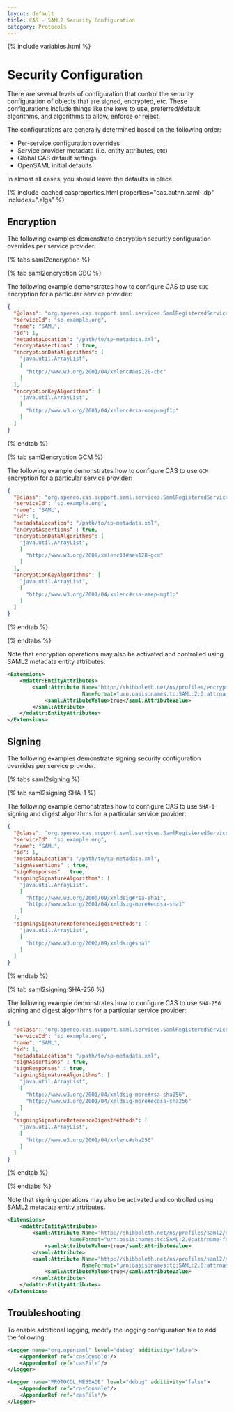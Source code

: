 ```yaml
---
layout: default
title: CAS - SAML2 Security Configuration
category: Protocols
---
```

{% include variables.html %}


# Security Configuration

There are several levels of configuration that control the security configuration
of objects that are signed, encrypted, etc. These configurations include things
like the keys to use, preferred/default algorithms, and algorithms to allow, enforce or reject.

The configurations are generally determined based on the following order:

- Per-service configuration overrides
- Service provider metadata (i.e. entity attributes, etc)
- Global CAS default settings
- OpenSAML initial defaults

In almost all cases, you should leave the defaults in place.

{% include_cached casproperties.html properties="cas.authn.saml-idp" includes=".algs" %}

## Encryption

The following examples demonstrate encryption security configuration overrides per service provider.

{% tabs saml2encryption %}
             
{% tab saml2encryption CBC %}

The following example demonstrates how to configure CAS to use `CBC` encryption for a particular service provider:

```json
{
  "@class": "org.apereo.cas.support.saml.services.SamlRegisteredService",
  "serviceId": "sp.example.org",
  "name": "SAML",
  "id": 1,
  "metadataLocation": "/path/to/sp-metadata.xml",
  "encryptAssertions" : true,
  "encryptionDataAlgorithms": [
    "java.util.ArrayList",
    [
      "http://www.w3.org/2001/04/xmlenc#aes128-cbc"
    ]
  ],
  "encryptionKeyAlgorithms": [
    "java.util.ArrayList",
    [
      "http://www.w3.org/2001/04/xmlenc#rsa-oaep-mgf1p"
    ]
  ]
}
```

{% endtab %}

{% tab saml2encryption GCM %}

The following example demonstrates how to configure CAS to use `GCM` encryption for a particular service provider:

```json
{
  "@class": "org.apereo.cas.support.saml.services.SamlRegisteredService",
  "serviceId": "sp.example.org",
  "name": "SAML",
  "id": 1,
  "metadataLocation": "/path/to/sp-metadata.xml",
  "encryptAssertions" : true,
  "encryptionDataAlgorithms": [
    "java.util.ArrayList",
    [
      "http://www.w3.org/2009/xmlenc11#aes128-gcm"
    ]
  ],
  "encryptionKeyAlgorithms": [
    "java.util.ArrayList",
    [
      "http://www.w3.org/2001/04/xmlenc#rsa-oaep-mgf1p"
    ]
  ]
}
```

{% endtab %}

{% endtabs %}
    
Note that encryption operations may also be activated and controlled using SAML2 metadata entity attributes.
     
```xml
<Extensions>
    <mdattr:EntityAttributes>
        <saml:Attribute Name="http://shibboleth.net/ns/profiles/encryptAssertions" 
                        NameFormat="urn:oasis:names:tc:SAML:2.0:attrname-format:uri">
            <saml:AttributeValue>true</saml:AttributeValue>
        </saml:Attribute>
    </mdattr:EntityAttributes>
</Extensions>
```

## Signing

The following examples demonstrate signing security configuration overrides per service provider.

{% tabs saml2signing %}

{% tab saml2signing SHA-1 %}

The following example demonstrates how to configure CAS to use `SHA-1` signing and digest algorithms for a particular service provider:

```json
{
  "@class": "org.apereo.cas.support.saml.services.SamlRegisteredService",
  "serviceId": "sp.example.org",
  "name": "SAML",
  "id": 1,
  "metadataLocation": "/path/to/sp-metadata.xml",
  "signAssertions" : true,
  "signResponses" : true,
  "signingSignatureAlgorithms": [
    "java.util.ArrayList",
    [
      "http://www.w3.org/2000/09/xmldsig#rsa-sha1",
      "http://www.w3.org/2001/04/xmldsig-more#ecdsa-sha1"
    ]
  ],
  "signingSignatureReferenceDigestMethods": [
    "java.util.ArrayList",
    [
      "http://www.w3.org/2000/09/xmldsig#sha1"
    ]
  ]
}
```

{% endtab %}

{% tab saml2signing SHA-256 %}

The following example demonstrates how to configure CAS to use `SHA-256` signing and digest algorithms for a particular service provider:

```json
{
  "@class": "org.apereo.cas.support.saml.services.SamlRegisteredService",
  "serviceId": "sp.example.org",
  "name": "SAML",
  "id": 1,
  "metadataLocation": "/path/to/sp-metadata.xml",
  "signAssertions" : true,
  "signResponses" : true,
  "signingSignatureAlgorithms": [
    "java.util.ArrayList",
    [
      "http://www.w3.org/2001/04/xmldsig-more#rsa-sha256",
      "http://www.w3.org/2001/04/xmldsig-more#ecdsa-sha256"
    ]
  ],
  "signingSignatureReferenceDigestMethods": [
    "java.util.ArrayList",
    [
      "http://www.w3.org/2001/04/xmlenc#sha256"
    ]
  ]
}
```

{% endtab %}

{% endtabs %}

Note that signing operations may also be activated and controlled using SAML2 metadata entity attributes.

```xml
<Extensions>
    <mdattr:EntityAttributes>
        <saml:Attribute Name="http://shibboleth.net/ns/profiles/saml2/sso/browser/signResponses" 
                    NameFormat="urn:oasis:names:tc:SAML:2.0:attrname-format:uri">
            <saml:AttributeValue>true</saml:AttributeValue>
        </saml:Attribute>
        <saml:Attribute Name="http://shibboleth.net/ns/profiles/saml2/sso/browser/signAssertions" 
                        NameFormat="urn:oasis:names:tc:SAML:2.0:attrname-format:uri">
            <saml:AttributeValue>true</saml:AttributeValue>
        </saml:Attribute>
    </mdattr:EntityAttributes>
</Extensions>
```

## Troubleshooting

To enable additional logging, modify the logging configuration file to add the following:

```xml
<Logger name="org.opensaml" level="debug" additivity="false">
    <AppenderRef ref="casConsole"/>
    <AppenderRef ref="casFile"/>
</Logger>

<Logger name="PROTOCOL_MESSAGE" level="debug" additivity="false">
    <AppenderRef ref="casConsole"/>
    <AppenderRef ref="casFile"/>
</Logger>
```

